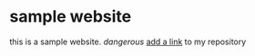 # sample website

this is a sample website. *dangerous*
[add a link](https://github.com/savman330) to my repository
